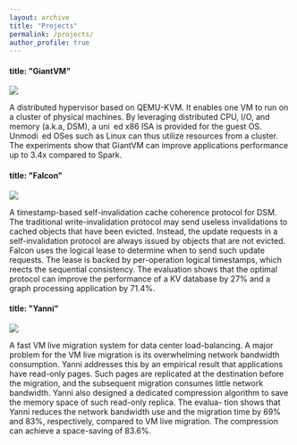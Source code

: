 ```yaml
---
layout: archive
title: "Projects"
permalink: /projects/
author_profile: true
---
```


#### title: "GiantVM"
![](https://xianliang66.github.io/files/giantvm-arch.png)

A distributed hypervisor based on QEMU-KVM. It enables one VM to run on a cluster of physical machines. By leveraging distributed CPU, I/O, and memory (a.k.a, DSM), a uni ed x86 ISA is provided for the guest OS. Unmodi ed OSes such as Linux can thus utilize resources from a cluster. The experiments show that GiantVM can improve applications performance up to 3.4x compared to Spark.

#### title: "Falcon"
![](https://xianliang66.github.io/files/falcon-arch.png)

A timestamp-based self-invalidation cache coherence protocol for DSM. The traditional write-invalidation protocol may send useless invalidations to cached objects that have been evicted. Instead, the update requests in a self-invalidation protocol are always issued by objects that are not evicted. Falcon uses the logical lease to determine when to send such update requests. The lease is backed by per-operation logical timestamps, which reects the sequential consistency. The evaluation shows that the optimal protocol can improve the performance of a KV database by 27% and a graph processing application by 71.4%.

#### title: "Yanni"
![](https://xianliang66.github.io/files/yanni-arch.png)

A fast VM live migration system for data center load-balancing. A major problem for the VM live migration is its overwhelming network bandwidth consumption. Yanni addresses this by an empirical result that applications have read-only pages. Such pages are replicated at the destination before the migration, and the subsequent migration consumes little network bandwidth. Yanni also designed a dedicated compression algorithm to save the memory space of such read-only replica. The evalua- tion shows that Yanni reduces the network bandwidth use and the migration time by 69% and 83%, respectively, compared to VM live migration. The compression can achieve a space-saving of 83.6%.
